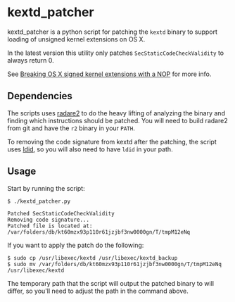 kextd_patcher
=============

kextd_patcher is a python script for patching the `kextd` binary to support loading of unsigned kernel extensions on OS X.

In the latest version this utility only patches `SecStaticCodeCheckValidity` to always return 0.

See [Breaking OS X signed kernel extensions with a NOP](https://reverse.put.as/2013/11/23/breaking-os-x-signed-kernel-extensions-with-a-nop/) for more info.

Dependencies
------------

The scripts uses [radare2](https://github.com/radare/radare2) to do the heavy lifting of analyzing the binary and finding which instructions should be patched. You will need to build radare2 from git and have the `r2` binary in your `PATH`.

To removing the code signature from kextd after the patching, the script uses [ldid](http://gitweb.saurik.com/ldid.git), so you will also need to have `ldid` in your path.

Usage
-----

Start by running the script:

```
$ ./kextd_patcher.py

Patched SecStaticCodeCheckValidity
Removing code signature...
Patched file is located at: /var/folders/db/kt60mzx93p110r61jzjbf3nw0000gn/T/tmpM12eNq
```

If you want to apply the patch do the following:

```
$ sudo cp /usr/libexec/kextd /usr/libexec/kextd_backup
$ sudo mv /var/folders/db/kt60mzx93p110r61jzjbf3nw0000gn/T/tmpM12eNq /usr/libexec/kextd
```

The temporary path that the script will output the patched binary to will differ, so you'll need to adjust the path in the command above.

